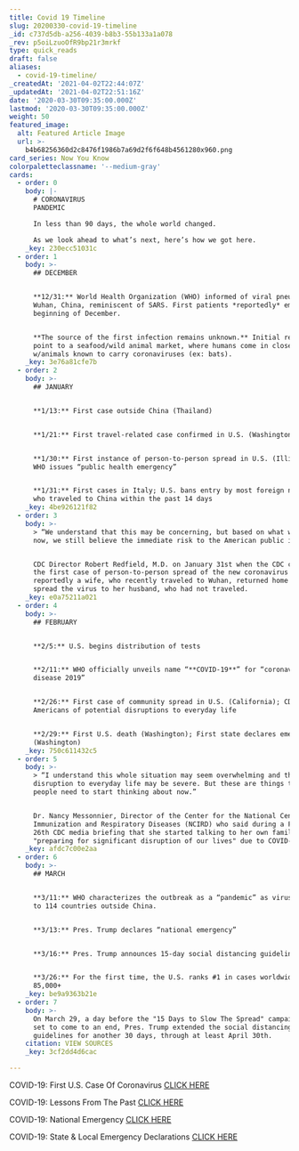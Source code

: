 ```yaml
---
title: Covid 19 Timeline
slug: 20200330-covid-19-timeline
_id: c737d5db-a256-4039-b8b3-55b133a1a078
_rev: p5oiLzuoOfR9bp21r3mrkf
type: quick_reads
draft: false
aliases:
  - covid-19-timeline/
_createdAt: '2021-04-02T22:44:07Z'
_updatedAt: '2021-04-02T22:51:16Z'
date: '2020-03-30T09:35:00.000Z'
lastmod: '2020-03-30T09:35:00.000Z'
weight: 50
featured_image:
  alt: Featured Article Image
  url: >-
    b4b68256360d2c8476f1986b7a69d2f6f648b4561280x960.png
card_series: Now You Know
colorpaletteclassname: '--medium-gray'
cards:
  - order: 0
    body: |-
      # CORONAVIRUS  
      PANDEMIC

      In less than 90 days, the whole world changed.

      As we look ahead to what’s next, here’s how we got here.
    _key: 230ecc51031c
  - order: 1
    body: >-
      ## DECEMBER


      **12/31:** World Health Organization (WHO) informed of viral pneumonia in
      Wuhan, China, reminiscent of SARS. First patients *reportedly* emerged in
      beginning of December.


      **The source of the first infection remains unknown.** Initial reports
      point to a seafood/wild animal market, where humans come in close contact
      w/animals known to carry coronaviruses (ex: bats).
    _key: 3e76a81cfe7b
  - order: 2
    body: >-
      ## JANUARY


      **1/13:** First case outside China (Thailand)


      **1/21:** First travel-related case confirmed in U.S. (Washington state)


      **1/30:** First instance of person-to-person spread in U.S. (Illinois);
      WHO issues “public health emergency”


      **1/31:** First cases in Italy; U.S. bans entry by most foreign nationals
      who traveled to China within the past 14 days
    _key: 4be926121f82
  - order: 3
    body: >-
      > “We understand that this may be concerning, but based on what we know
      now, we still believe the immediate risk to the American public is low.”


      CDC Director Robert Redfield, M.D. on January 31st when the CDC confirmed
      the first case of person-to-person spread of the new coronavirus -
      reportedly a wife, who recently traveled to Wuhan, returned home and
      spread the virus to her husband, who had not traveled.
    _key: e0a75211a021
  - order: 4
    body: >-
      ## FEBRUARY


      **2/5:** U.S. begins distribution of tests


      **2/11:** WHO officially unveils name “**COVID-19**” for “coronavirus
      disease 2019”


      **2/26:** First case of community spread in U.S. (California); CDC warns
      Americans of potential disruptions to everyday life


      **2/29:** First U.S. death (Washington); First state declares emergency
      (Washington)
    _key: 750c611432c5
  - order: 5
    body: >-
      > “I understand this whole situation may seem overwhelming and that
      disruption to everyday life may be severe. But these are things that
      people need to start thinking about now.”


      Dr. Nancy Messonnier, Director of the Center for the National Center for
      Immunization and Respiratory Diseases (NCIRD) who said during a February
      26th CDC media briefing that she started talking to her own family about
      "preparing for significant disruption of our lives" due to COVID-19.
    _key: afdc7c00e2aa
  - order: 6
    body: >-
      ## MARCH


      **3/11:** WHO characterizes the outbreak as a “pandemic” as virus spreads
      to 114 countries outside China.


      **3/13:** Pres. Trump declares “national emergency”


      **3/16:** Pres. Trump announces 15-day social distancing guidelines.


      **3/26:** For the first time, the U.S. ranks #1 in cases worldwide with
      85,000+
    _key: be9a9363b21e
  - order: 7
    body: >-
      On March 29, a day before the "15 Days to Slow The Spread" campaign was
      set to come to an end, Pres. Trump extended the social distancing
      guidelines for another 30 days, through at least April 30th.
    citation: VIEW SOURCES
    _key: 3cf2dd4d6cac

---
```

COVID-19: First U.S. Case Of Coronavirus [CLICK HERE](https://smarthernews.com/covid-19-the-first-us-case-of-coronavirus/)

COVID-19: Lessons From The Past [CLICK HERE](https://smarthernews.com/comparing-the-flu-response/)

COVID-19: National Emergency [CLICK HERE](https://smarthernews.com/covid-19-national-emergency/)

COVID-19: State & Local Emergency Declarations [CLICK HERE](https://smarthernews.com/covid19-emergency-declarations/)
